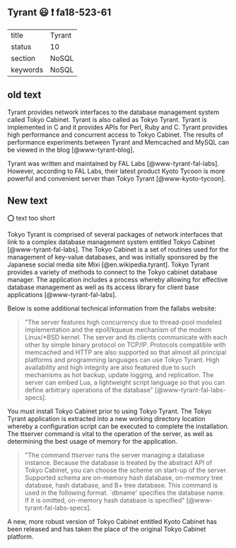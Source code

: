 ## Tyrant :smiley: :exclamation: fa18-523-61


|          |            |
| -------- | ---------- |
| title    | Tyrant     | 
| status   | 10         |
| section  | NoSQL      |
| keywords | NoSQL      |


## old text

Tyrant provides network interfaces to the database management system
called Tokyo Cabinet. Tyrant is also called as Tokyo Tyrant. Tyrant is
implemented in C and it provides APIs for Perl, Ruby and C. Tyrant
provides high performance and concurrent access to Tokyo Cabinet. The
results of performance experiments between Tyrant and Memcached and
MySQL can be viewed in the blog [@www-tyrant-blog].

Tyrant was written and maintained by FAL Labs [@www-tyrant-fal-labs].
However, according to FAL Labs, their latest product Kyoto Tycoon is
more powerful and convenient server than Tokyo Tyrant
[@www-kyoto-tycoon].

## New text

:o: text too short

Tokyo Tyrant is comprised of several packages of network interfaces
that link to a complex database management system entitled Tokyo
Cabinet [@www-tyrant-fal-labs]. The Tokyo Cabinet is a set of routines
used for the management of key-value databases, and was initially
sponsored by the Japanese social media site Mixi
[@en.wikipedia.tyrant]. Tokyo Tyrant provides a variety of methods to
connect to the Tokyo cabinet database manager. The application
includes a process whereby allowing for effective database management
as well as its access library for client base applications
[@www-tyrant-fal-labs].

Below is some additional technical information from the fallabs website:

> "The server features high concurrency due to thread-pool modeled
> implementation and the epoll/kqueue mechanism of the modern
> Linux/*BSD kernel. The server and its clients communicate with each
> other by simple binary protocol on TCP/IP. Protocols compatible with
> memcached and HTTP are also supported so that almost all principal
> platforms and programming languages can use Tokyo Tyrant. High
> availability and high integrity are also featured due to such
> mechanisms as hot backup, update logging, and replication. The
> server can embed Lua, a lightweight script language so that you can
> define arbitrary operations of the database"
> [@www-tyrant-fal-labs-specs].

You must install Tokyo Cabinet prior to using Tokyo Tyrant. The Tokyo
Tyrant application is extracted into a new working directory location
whereby a configuration script can be executed to complete the
installation. The ttserver command is vital to the operation of the
server, as well as determining the best usage of memory for the
application.

> "The command *ttserver* runs the server managing a database
> instance. Because the database is treated by the abstract API of
> Tokyo Cabinet, you can choose the scheme on start-up of the server.
> Supported schema are on-memory hash database, on-memory tree
> database, hash database, and B+ tree database. This command is used
> in the following format. `dbname' specifies the database name. If it
> is omitted, on-memory hash database is specified"
> [@www-tyrant-fal-labs-specs].

A new, more robust version of Tokyo Cabinet entitled Kyoto Cabinet has
been released and has taken the place of the original Tokyo Cabinet
platform.


